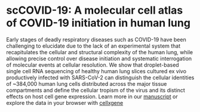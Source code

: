 # scCOVID-19: A molecular cell atlas of COVID-19 initiation in human lung
Early stages of deadly respiratory diseases such as COVID-19 have been challenging to elucidate due to the lack of an experimental system that recapitulates the cellular and structural complexity of the human lung, while allowing precise control over disease initiation and systematic interrogation of molecular events at cellular resolution. We show that droplet-based single cell RNA sequencing of healthy human lung slices cultured ex vivo productively infected with SARS-CoV-2 can distinguish the cellular identities of ~384,000 human lung cells distributed across the major tissue compartments and define the cellular tropism of the virus and its distinct effects on host cell gene expression. 
Learn more in our [manuscript](https://www.biorxiv.org/content/10.1101/2022.05.10.491266v1) or explore the data in your browser with [cellxgene](https://cellxgene.cziscience.com/collections/2a9a17c9-1f61-4877-b384-b8cd5ffa4085)
